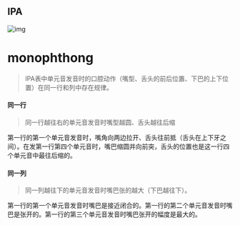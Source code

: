 ## IPA

![img](https://www.englishclub.com/images/pronunciation/Phonemic-Chart.jpg)

# monophthong

> IPA表中单元音发音时的口腔动作（嘴型、舌头的前后位置、下巴的上下位置）在同一行和列中存在规律。

#### 同一行

> 同一行越往右的单元音发音时嘴型越圆、舌头越往后缩

第一行的第一个单元音发音时，嘴角向两边拉开、舌头往前抵（舌头在上下牙之间）。在发第一行第四个单元音时，嘴巴缩圆并向前突，舌头的位置也是这一行四个单元音中最往后缩的。

#### 同一列

> 同一列越往下的单元音发音时嘴巴张的越大（下巴越往下）。

第一行的第一个单元音发音时嘴巴是接近闭合的。第一行的第二个单元音发音时嘴巴是张开的。第一行的第三个单元音发音时嘴巴张开的幅度是最大的。